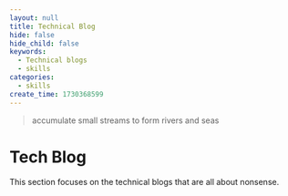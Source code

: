 ```yaml
---
layout: null
title: Technical Blog
hide: false
hide_child: false
keywords:
  - Technical blogs
  - skills
categories:
  - skills
create_time: 1730368599
---
```


> accumulate small streams to form rivers and seas

# Tech Blog

This section focuses on the technical blogs that are all about nonsense.